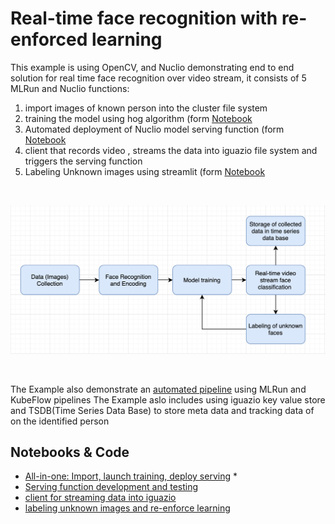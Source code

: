 # Real-time face recognition with re-enforced learning

This example is using OpenCV, and Nuclio demonstrating end to end solution for real time face recognition over video stream, 
it consists of 5 MLRun and Nuclio functions:

1. import images of known person into the cluster file system
2. training the model using hog algorithm  (form [Notebook](./notebooks/face_recognition.ipynb)
3. Automated deployment of Nuclio model serving function (form [Notebook](./notebooks/nuclio_face_prediction.ipynb) 
4. client that records video , streams the data into iguazio file system and triggers the serving function 
5. Labeling Unknown images using streamlit  (form [Notebook](./streamlit/label_prompt.py)
 
<br><p align="center"><img src="workflow.png" width="600"/></p><br>

The Example also demonstrate an [automated pipeline](./notebooks/face_recognition.ipynb) using MLRun and KubeFlow pipelines 
The Example aslo includes using iguazio key value store and TSDB(Time Series Data Base) to store meta data and tracking data
of  on the identified person
## Notebooks & Code

* [All-in-one: Import, launch training, deploy serving](notebooks/face_recognition.ipynb) * 
* [Serving function development and testing](notebooks/nuclio_face_prediction.ipynb)
* [client for streaming data into iguazio](./client/VideoCapture.py)
* [labeling unknown images and re-enforce learning ](./streamlit/label_prompt.py)  
  
  


